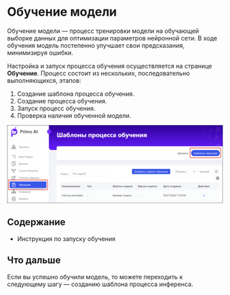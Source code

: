 # Обучение модели

Обучение модели — процесс тренировки модели на обучающей выборке данных для оптимизации параметров нейронной сети. В ходе обучения модель постепенно улучшает свои предсказания, минимизируя ошибки. 

Настройка и запуск процесса обучения осуществляется на странице **Обучение**. Процесс состоит из нескольких, последовательно выполняющихся, этапов:
1. Создание шаблона процесса обучения.
2. Создание процесса обучения.
3. Запуск процесс обучения.
4. Проверка наличия обученной модели.

![](<../../../../.gitbook/assets1/primo-ai//user-guide/training-page.png>)

## Содержание

* Инструкция по запуску обучения

## Что дальше

Если вы успешно обучили модель, то можете переходить к следующему шагу — созданию шаблона процесса инференса. 
